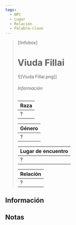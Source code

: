 ```yaml
---
tags:
  - NPC
  - Lugar
  - Relación
  - Palabra-clave
---
```


> [!infobox]
> # Viuda Fillai
> ![[Viuda Fillai.png]]
> ###### Información
> | Raza  |
> | ----- |
> |  ?    |
> 
> | Género  |
> | ----- |
> |  ?   |
> 
> | Lugar de encuentro |
> | --------- | 
> | ? | 
> 
> | Relación       |
> | ----------------- |
> | ? |

## Información

## Notas